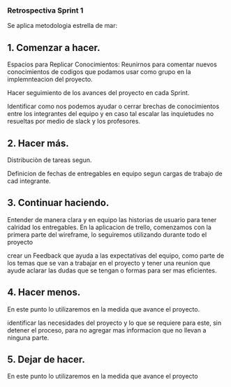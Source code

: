 ### Retrospectiva Sprint 1

Se aplica metodologia estrella de mar: 

## 1. Comenzar a hacer.
Espacios para Replicar Conocimientos: Reunirnos para comentar nuevos conocimientos de codigos que podamos usar como grupo en la implemnteacion del proyecto.

Hacer seguimiento de los avances del proyecto en cada Sprint.

Identificar como nos podemos ayudar o cerrar brechas de conocimientos entre los integrantes del equipo y en caso tal escalar las inquietudes no resueltas por medio de slack y los profesores.



## 2. Hacer más.
Distribuciòn de tareas segun.

Definicion de fechas de entregables en equipo segun cargas de trabajo de cad integrante.




## 3. Continuar haciendo.

Entender de manera clara y en equipo las historias de usuario para tener calridad los entregables.
En la aplicacion de trello, comenzamos con la primera parte del wireframe, lo seguiremos utilizando durante todo el proyecto

crear un Feedback que ayuda a las expectativas del equipo, como parte de los temas que se van a trabajar en el proyecto y tener una reunion que ayude aclarar las dudas que se tengan o formas para ser mas eficientes.


## 4. Hacer menos.
En este punto lo utilizaremos en la medida que avance el proyecto.

identificar las necesidades del proyecto y lo que se requiere para este, sin detener el proceso, para no agregar mas informacion que no llevan a ninguna parte.



## 5. Dejar de hacer.
En este punto lo utilizaremos en la medida que avance el proyecto
